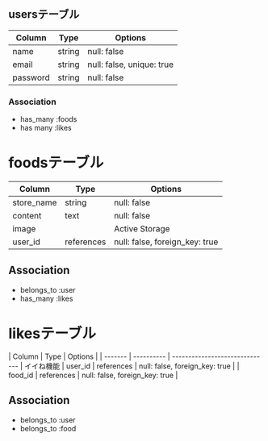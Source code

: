 ## usersテーブル

|Column    |Type     |Options                    |
|----------|---------|---------------------------|
| name     | string  | null: false               |  ユーザー名
| email    | string  | null: false, unique: true |  メールアドレス
| password | string  | null: false               |  パスワード

### Association
- has_many :foods
- has many :likes


# foodsテーブル

| Column     | Type       | Options                        |
| -----------| ---------- | ------------------------------ |
| store_name | string     | null: false                    |  店舗名
| content    | text       | null: false                    |  口コミ欄
| image      |            | Active Storage                 |  投稿画像
| user_id    | references | null: false, foreign_key: true |

## Association
- belongs_to :user
- has_many :likes


# likesテーブル

| Column  | Type       | Options                        |
| ------- | ---------- | ------------------------------ |  イイね機能
| user_id | references | null: false, foreign_key: true |
| food_id | references | null: false, foreign_key: true |

## Association
- belongs_to :user
- belongs_to :food